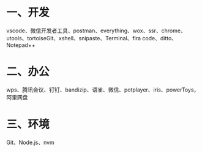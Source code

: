 # 一、开发

vscode、微信开发者工具、postman、everything、wox、ssr、chrome、utools、tortoiseGit、xshell、snipaste、Terminal、fira code、ditto、Notepad++
# 二、办公

wps、腾讯会议、钉钉、bandizip、语雀、微信、potplayer、iris、powerToys，阿里网盘
# 三、环境

Git、Node.js、nvm
